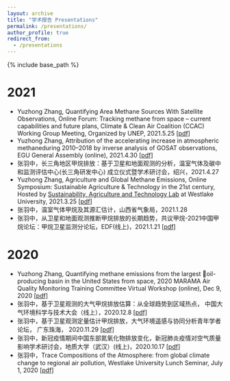 ```yaml
---
layout: archive
title: "学术报告 Presentations"
permalink: /presentations/
author_profile: true
redirect_from:
  - /presentations
---
```


{% include base_path %}

2021
====
* Yuzhong Zhang, Quantifying Area Methane Sources With Satellite Observations, Online Forum: Tracking methane from space – current capabilities and future plans, Climate & Clean Air Coalition (CCAC) Working Group Meeting, Organized by UNEP, 2021.5.25 [[pdf]](/files/presentations/2021-CCAC-areaSource.pdf)
* Yuzhong Zhang, Attribution of the accelerating increase in atmospheric methaneduring 2010–2018 by inverse analysis of GOSAT observations, EGU General Assembly (online), 2021.4.30 [[pdf]](/files/presentations/2021-EGU-globalInv.pdf)
* 张羽中，长三角地区甲烷排放：基于卫星和地面观测的分析，温室气体及碳中和监测评估中心(长三角研发中心) 成立仪式暨学术研讨会，绍兴，2021.4.27 
* Yuzhong Zhang, Agriculture and Global Methane Emissions, Online Symposium: Sustainable Agriculture & Technology in the 21st century, Hosted by [Sustainability, Agriculture and Technology Lab](https://www.tomcwanger.com/) at Westlake University, 2021.3.25 [[pdf]](/files/presentations/2021-SATL-agricultureCH4.pdf)
* 张羽中，温室气体甲烷及其源汇估计，山西省气象局，2021.1.28
* 张羽中，从卫星和地面观测推断甲烷排放的长期趋势，共议甲烷-2021中国甲烷论坛：甲烷卫星监测分论坛，EDF(线上)，2021.1.21 [[pdf]](/files/presentations/2021-edf-seminar.pdf)

2020
=====
* Yuzhong Zhang, Quantifying methane emissions from the largest oil-producing basin in the United States from space, 2020 MARAMA Air Quality Monitoring Training Committee Virtual Workshop (online), Dec 9, 2020 [[pdf]](/files/presentations/2020-MARAMA-PermianBasin.pdf)
* 张羽中，基于卫星观测的大气甲烷排放估算：从全球趋势到区域热点， 中国大气环境科学与技术大会（线上），2020.12.8 [[pdf]](/files/presentations/2020-ch4inv-20201208.pdf)
* 张羽中，基于卫星观测定量估计甲烷排放，大气环境遥感与协同分析青年学者论坛， 广东珠海， 2020.11.29 [[pdf]](/files/presentations/2020-Zhuhai-ch4Inversion.pdf)
* 张羽中，新冠疫情期间中国东部氮氧化物排放变化，新冠肺炎疫情对空气质量影响学术研讨会，地质大学（武汉）(线上)，2020.10.17 [[pdf]](/files/presentations/2020-covid.pdf)
* 张羽中，Trace Compositions of the Atmosphere: from global climate change to regional air pollution, Westlake University Lunch Seminar, July 1, 2020 [[pdf]](/files/presentations/2020-lunchSeminar.pdf)
